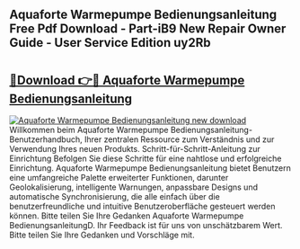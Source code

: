 ## Aquaforte Warmepumpe Bedienungsanleitung Free Pdf Download - Part-iB9 New Repair Owner Guide - User Service Edition uy2Rb

# <h2><a href="http://df5jsm.blite.top/?on=Aquaforte+Warmepumpe+Bedienungsanleitung">🔗Download 👉🔴 Aquaforte Warmepumpe Bedienungsanleitung</a></h2>

[![Aquaforte Warmepumpe Bedienungsanleitung new download](https://i.imgur.com/lujVjoI.png)](http://df5jsm.blite.top/?on=Aquaforte+Warmepumpe+Bedienungsanleitung)
Willkommen beim Aquaforte Warmepumpe Bedienungsanleitung-Benutzerhandbuch, Ihrer zentralen Ressource zum Verständnis und zur Verwendung Ihres neuen Produkts. Schritt-für-Schritt-Anleitung zur Einrichtung Befolgen Sie diese Schritte für eine nahtlose und erfolgreiche Einrichtung. Aquaforte Warmepumpe Bedienungsanleitung bietet Benutzern eine umfangreiche Palette erweiterter Funktionen, darunter Geolokalisierung, intelligente Warnungen, anpassbare Designs und automatische Synchronisierung, die alle einfach über die benutzerfreundliche und intuitive Benutzeroberfläche gesteuert werden können. Bitte teilen Sie Ihre Gedanken Aquaforte Warmepumpe BedienungsanleitungD. Ihr Feedback ist für uns von unschätzbarem Wert. Bitte teilen Sie Ihre Gedanken und Vorschläge mit.
